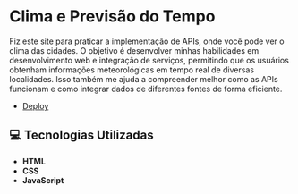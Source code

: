 # Clima e Previsão do Tempo
Fiz este site para praticar a implementação de APIs, onde você pode ver o clima das cidades. O objetivo é desenvolver minhas habilidades em desenvolvimento web e integração de serviços, permitindo que os usuários obtenham informações meteorológicas em tempo real de diversas localidades. Isso também me ajuda a compreender melhor como as APIs funcionam e como integrar dados de diferentes fontes de forma eficiente.

- [Deploy](https://mjuliamiosso.github.io/weather-app/)

## 💻 Tecnologias Utilizadas

* **HTML**
* **CSS**
* **JavaScript**